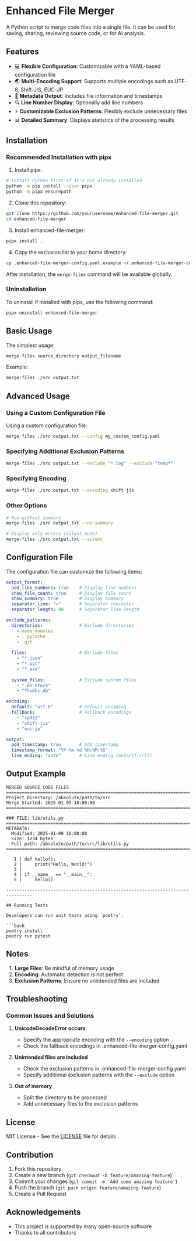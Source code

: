 # Enhanced File Merger

A Python script to merge code files into a single file. It can be used for saving, sharing, reviewing source code, or for AI analysis.

## Features

- 💻 **Flexible Configuration**: Customizable with a YAML-based configuration file
- 🌏 **Multi-Encoding Support**: Supports multiple encodings such as UTF-8, Shift-JIS, EUC-JP
- 📝 **Metadata Output**: Includes file information and timestamps
- 🔍 **Line Number Display**: Optionally add line numbers
- ⚡ **Customizable Exclusion Patterns**: Flexibly exclude unnecessary files
- 📊 **Detailed Summary**: Displays statistics of the processing results

## Installation

### Recommended Installation with pipx

1. Install pipx:
```bash
# Install Python first if it's not already installed
python -m pip install --user pipx
python -m pipx ensurepath
```

2. Clone this repository:
```bash
git clone https://github.com/yourusername/enhanced-file-merger.git
cd enhanced-file-merger
```

3. Install enhanced-file-merger:
```bash
pipx install .
```

4. Copy the exclusion list to your home directory:
```bash
cp .enhanced-file-merger-config.yaml.example ~/.enhanced-file-merger-config.yaml
```

After installation, the `merge-files` command will be available globally.

### Uninstallation

To uninstall if installed with pipx, use the following command:

```bash
pipx uninstall enhanced-file-merger
```

## Basic Usage

The simplest usage:
```bash
merge-files source_directory output_filename
```

Example:
```bash
merge-files ./src output.txt
```

## Advanced Usage

### Using a Custom Configuration File

Using a custom configuration file:
```bash
merge-files ./src output.txt --config my_custom_config.yaml
```

### Specifying Additional Exclusion Patterns

```bash
merge-files ./src output.txt --exclude "*.log" --exclude "temp*"
```

### Specifying Encoding

```bash
merge-files ./src output.txt --encoding shift-jis
```

### Other Options

```bash
# Run without summary
merge-files ./src output.txt --no-summary

# Display only errors (silent mode)
merge-files ./src output.txt --silent
```

## Configuration File

The configuration file can customize the following items:

```yaml
output_format:
  add_line_numbers: true    # Display line numbers
  show_file_count: true     # Display file count
  show_summary: true        # Display summary
  separator_line: "="       # Separator character
  separator_length: 80      # Separator line length

exclude_patterns:
  directories:              # Exclude directories
    - node_modules
    - __pycache__
    - .git
  
  files:                    # Exclude files
    - "*.json"
    - "*.pyc"
    - "*.exe"
    
  system_files:             # Exclude system files
    - ".DS_Store"
    - "Thumbs.db"

encoding:
  default: "utf-8"          # Default encoding
  fallback:                 # Fallback encodings
    - "cp932"
    - "shift-jis"
    - "euc-jp"

output:
  add_timestamp: true       # Add timestamp
  timestamp_format: "%Y-%m-%d %H:%M:%S"
  line_ending: "auto"       # Line ending (auto/lf/crlf)
```

## Output Example

```text
MERGED SOURCE CODE FILES
================================================================================
Project Directory: /absolute/path/to/src
Merge Started: 2025-01-09 10:00:00
================================================================================

### FILE: lib/utils.py
================================================================================
METADATA:
  Modified: 2025-01-09 10:00:00
  Size: 1234 bytes
  Full path: /absolute/path/to/src/lib/utils.py
================================================================================

   1 | def hello():
   2 |     print("Hello, World!")
   3 | 
   4 | if __name__ == "__main__":
   5 |     hello()

--------------------------------------------------------------------------------

## Running Tests

Developers can run unit tests using `poetry`.

```bash
poetry install
poetry run pytest
```

## Notes

1. **Large Files**: Be mindful of memory usage
2. **Encoding**: Automatic detection is not perfect
3. **Exclusion Patterns**: Ensure no unintended files are included

## Troubleshooting

### Common Issues and Solutions

1. **UnicodeDecodeError occurs**
   - Specify the appropriate encoding with the `--encoding` option
   - Check the fallback encodings in .enhanced-file-merger-config.yaml

2. **Unintended files are included**
   - Check the exclusion patterns in .enhanced-file-merger-config.yaml
   - Specify additional exclusion patterns with the `--exclude` option

3. **Out of memory**
   - Split the directory to be processed
   - Add unnecessary files to the exclusion patterns

## License

MIT License - See the [LICENSE](LICENSE) file for details

## Contribution

1. Fork this repository
2. Create a new branch (`git checkout -b feature/amazing-feature`)
3. Commit your changes (`git commit -m 'Add some amazing feature'`)
4. Push the branch (`git push origin feature/amazing-feature`)
5. Create a Pull Request

## Acknowledgements

- This project is supported by many open-source software
- Thanks to all contributors